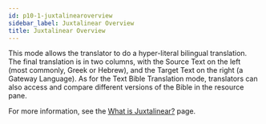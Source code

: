 ```yaml
---
id: p10-1-juxtalinearoverview
sidebar_label: Juxtalinear Overview
title: Juxtalinear Overview
---
```


This mode allows the translator to do a hyper-literal bilingual translation. The final translation is in two columns, with the Source Text on the left (most commonly, Greek or Hebrew), and the Target Text on the right (a Gateway Language). As for the Text Bible Translation mode, translators can also access and compare different versions of the Bible in the resource pane.

For more information, see the [What is Juxtalinear?](../Juxtalinear/p10-2-what%20is%20juxtalinear.md) page.